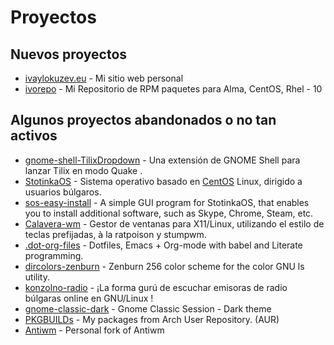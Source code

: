 # Proyectos

## Nuevos proyectos

- [ivaylokuzev.eu](https://git.sr.ht/~ivaylokuzev/ivaylokuzev.eu) - Mi sitio web personal
- [ivorepo](https://repo.ivaylokuzev.eu/alma+epel-10/) - Mi Repositorio de RPM paquetes para Alma, CentOS, Rhel - 10 

## Algunos proyectos abandonados o no tan activos

- [gnome-shell-TilixDropdown](https://git.sr.ht/~ivaylokuzev/gnome-shell-TilixDropdown) - Una extensión de GNOME Shell para lanzar Tilix en modo Quake .
- [StotinkaOS](https://github.com/StotinkaOS) - Sistema operativo basado en [CentOS](https://www.centos.org/) Linux, dirigido a usuarios búlgaros.
- [sos-easy-install](https://github.com/StotinkaOS/sos-easy-install) - A simple GUI program for StotinkaOS, that enables you to install additional software, such as Skype, Chrome, Steam, etc.
- [Calavera-wm](https://git.sr.ht/~ivaylokuzev/calavera-wm) - Gestor de ventanas para X11/Linux, utilizando el estilo de teclas prefijadas, à la ratpoison y stumpwm.
- [.dot-org-files](https://github.com/ivoarch/.dot-org-files) - Dotfiles, Emacs + Org-mode with babel and Literate programming.
- [dircolors-zenburn](https://git.sr.ht/~ivaylokuzev/dircolors-zenburn) - Zenburn 256 color scheme for the color GNU ls utility.
- [konzolno-radio](https://git.sr.ht/~ivaylokuzev/konzolno-radio) - ¡La forma gurú de escuchar emisoras de radio búlgaras online en GNU/Linux !
- [gnome-classic-dark](https://github.com/ivoarch/gnome-classic-dark) - Gnome Classic Session - Dark theme
- [PKGBUILDs](https://github.com/ivoarch/PKGBUILDs) - My packages from Arch User Repository. (AUR)
- [Antiwm](https://github.com/ivoarch/antiwm) - Personal fork of Antiwm
